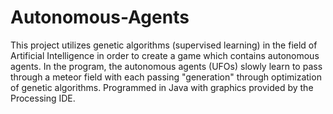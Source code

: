 # Autonomous-Agents
This project utilizes genetic algorithms (supervised learning) in the field of Artificial Intelligence in order to create a game which contains autonomous agents. In the program, the autonomous agents (UFOs) slowly learn to pass through a meteor field with each passing "generation" through optimization of genetic algorithms. Programmed in Java with graphics provided by the Processing IDE.
